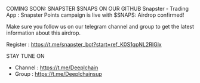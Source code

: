 COMING SOON: SNAPSTER $SNAPS ON OUR GITHUB
Snapster - Trading App : Snapster Points campaign is live with $SNAPS: Airdrop confirmed! 

Make sure you follow us on our telegram channel and group to get the latest information about this airdrop.

Register : https://t.me/snapster_bot?start=ref_K0S1qpNL2RIGlx

STAY TUNE ON
- Channel : https://t.me/Deeplchain
- Group : https://t.me/Deeplchainsup